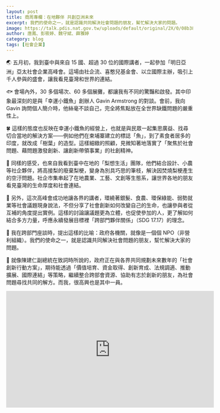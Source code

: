 ```yaml
---
layout: post
title: 商周專欄：在地夥伴 共創亞洲未來
excerpt: 我們的使命之一，就是認識共同解決社會問題的朋友，幫忙解決大家的問題。
image: https://talk.pdis.nat.gov.tw/uploads/default/original/2X/0/08b38a4651ca9cf8163529894a98ad0627de97f5.jpg
author: 唐鳳、彭筱婷、魏守斌、薛雅婷
category: blog
tags: [社會企業]
---
```


 🌏 五月初，我到臺中與來自 15 國、超過 30 位的國際講者，一起參加「明日亞洲」亞太社會企業高峰會。這場由社企流、喜憨兒基金會、以立國際主辦，吸引上千人參與的盛會，讓我看見臺灣和世界的連結。

🐟 會場內外，30 多個場次、60 多個展攤，都讓我有不同的驚豔和啟發。其中印象最深刻的是與「幸運小鐵魚」創辦人 Gavin Armstrong 的對談。會前，我向 Gavin 詢問個人簡介時，他絲毫不談自己，完全將焦點放在全世界缺鐵問題的嚴重性上。

🍀 這樣的態度也反映在幸運小鐵魚的經營上，也就是與民眾一起集思廣益、找尋切合當地的解決方案——例如他們在柬埔寨建立的標誌「魚」，到了素食者居多的印度，就改成「樹葉」的造型。這樣細緻的照顧，見微知著地落實了「聚焦於社會問題、藉問題激發創新、讓創新帶領事業」的社創精神。

🍐 同樣的感受，也來自我看到臺中在地的「梨想生活」團隊，他們結合設計、小農等社企夥伴，將高接梨的廢棄梨梗，變身為別具巧思的筆枝，解決因焚燒梨梗產生的空汙問題。社企市集串起了在地農業、工藝、文創等生態系，讓世界各地的朋友看見臺灣的生命厚度和社會連結。

🔗 另外，這次高峰會成功地讓各界的講者，環繞著銀髮、食農、環保綠能、弱勢就業等社會議題現身說法，不但分享了社會創新如何改變自己的生命，也讓參與者從互補的角度提出實例。這樣的討論讓議題更為立體，也促使參加的人，更了解如何結合多方力量，呼應永續發展目標裡「跨部門夥伴關係」（SDG 17.17）的理念。

💝 我在跨部門座談時，提出這樣的比喻：政府各機關，就像是一個個 NPO（非營利組織）。我們的使命之一，就是認識共同解決社會問題的朋友，幫忙解決大家的問題。

🌄 就像陳建仁副總統在致詞時所說的，政府正在與各界共同規劃未來數年的「社會創新行動方案」，期待能透過「價值培育、資金取得、創新育成、法規調適、推動擴展、國際連結」等策略，繼續整合跨部會資源、協助有志於創新的朋友，為社會問題尋找共同的解方。而我，很高興也是其中一員。

<center><iframe width="560" height="315" src="https://www.youtube-nocookie.com/embed/QtykZeZRe88" frameborder="0" allow="autoplay; encrypted-media" allowfullscreen></iframe></center>
